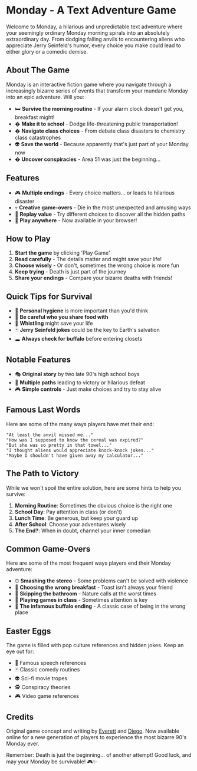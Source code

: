 # Monday - A Text Adventure Game

Welcome to Monday, a hilarious and unpredictable text adventure where your seemingly ordinary Monday morning spirals into an absolutely extraordinary day. From dodging falling anvils to encountering aliens who appreciate Jerry Seinfeld's humor, every choice you make could lead to either glory or a comedic demise.

## About The Game

Monday is an interactive fiction game where you navigate through a increasingly bizarre series of events that transform your mundane Monday into an epic adventure. Will you:

- 🛏️ **Survive the morning routine** - If your alarm clock doesn't get you, breakfast might!
- � **Make it to school** - Dodge life-threatening public transportation!
- � **Navigate class choices** - From debate class disasters to chemistry class catastrophes
- 👽 **Save the world** - Because apparently that's just part of your Monday now
- �️ **Uncover conspiracies** - Area 51 was just the beginning...

## Features

- 🎮 **Multiple endings** - Every choice matters... or leads to hilarious disaster
- 💀 **Creative game-overs** - Die in the most unexpected and amusing ways
- 🔄 **Replay value** - Try different choices to discover all the hidden paths
- 📱 **Play anywhere** - Now available in your browser!

## How to Play

1. **Start the game** by clicking 'Play Game'
2. **Read carefully** - The details matter and might save your life!
3. **Choose wisely** - Or don't, sometimes the wrong choice is more fun
4. **Keep trying** - Death is just part of the journey
5. **Share your endings** - Compare your bizarre deaths with friends!

## Quick Tips for Survival

- 🚿 **Personal hygiene** is more important than you'd think
- 🍩 **Be careful who you share food with**
- 🎵 **Whistling** might save your life
- 🃏 **Jerry Seinfeld jokes** could be the key to Earth's salvation
- 🕳️ **Always check for buffalo** before entering closets

## Notable Features

- 🎭 **Original story** by two late 90's high school boys
- 🔄 **Multiple paths** leading to victory or hilarious defeat
- 🎮 **Simple controls** - Just make choices and try to stay alive

## Famous Last Words

Here are some of the many ways players have met their end:

```text
"At least the anvil missed me..."
"How was I supposed to know the cereal was expired?"
"But she was so pretty in that towel..."
"I thought aliens would appreciate knock-knock jokes..."
"Maybe I shouldn't have given away my calculator..."
```

## The Path to Victory

While we won't spoil the entire solution, here are some hints to help you survive:

1. **Morning Routine**: Sometimes the obvious choice is the right one
2. **School Day**: Pay attention in class (or don't)
3. **Lunch Time**: Be generous, but keep your guard up
4. **After School**: Choose your adventures wisely
5. **The End?**: When in doubt, channel your inner comedian

## Common Game-Overs

Here are some of the most frequent ways players end their Monday adventure:

- ⏰ **Smashing the stereo** - Some problems can't be solved with violence
- 🥣 **Choosing the wrong breakfast** - Toast isn't always your friend
- 🚽 **Skipping the bathroom** - Nature calls at the worst times
- 📱 **Playing games in class** - Sometimes attention is key
- 🦬 **The infamous buffalo ending** - A classic case of being in the wrong place

## Easter Eggs

The game is filled with pop culture references and hidden jokes. Keep an eye out for:

- 🎤 Famous speech references
- 🃏 Classic comedy routines
- 👽 Sci-fi movie tropes
- 🕵️ Conspiracy theories
- 🎮 Video game references

## Credits

Original game concept and writing by [Everett](https://actuallynotbad.org/) and [Diego](https://actuallynotbad.org/diego/). Now available online for a new generation of players to experience the most bizarre 90's Monday ever.

Remember: Death is just the beginning... of another attempt! Good luck, and may your Monday be survivable! 🎮✨
